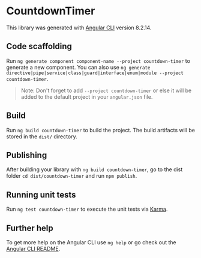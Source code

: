 # CountdownTimer

This library was generated with
[Angular CLI](https://github.com/angular/angular-cli) version 8.2.14.

## Code scaffolding

Run `ng generate component component-name --project countdown-timer` to
generate a new component. You can also use
`ng generate directive|pipe|service|class|guard|interface|enum|module --project countdown-timer`.

> Note: Don't forget to add `--project countdown-timer` or else it will be
> added to the default project in your `angular.json` file.

## Build

Run `ng build countdown-timer` to build the project. The build artifacts will
be stored in the `dist/` directory.

## Publishing

After building your library with `ng build countdown-timer`, go to the dist
folder `cd dist/countdown-timer` and run `npm publish`.

## Running unit tests

Run `ng test countdown-timer` to execute the unit tests via
[Karma](https://karma-runner.github.io).

## Further help

To get more help on the Angular CLI use `ng help` or go check out the
[Angular CLI README](https://github.com/angular/angular-cli/blob/master/README.md).
